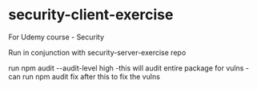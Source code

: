 # security-client-exercise
For Udemy course - Security

Run in conjunction with security-server-exercise repo

run npm audit --audit-level high
-this will audit entire package for vulns
-can run npm audit fix after this to fix the vulns


